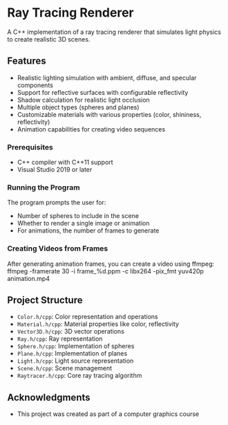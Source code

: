 # Ray Tracing Renderer

A C++ implementation of a ray tracing renderer that simulates light physics to create realistic 3D scenes.

## Features

- Realistic lighting simulation with ambient, diffuse, and specular components
- Support for reflective surfaces with configurable reflectivity
- Shadow calculation for realistic light occlusion
- Multiple object types (spheres and planes)
- Customizable materials with various properties (color, shininess, reflectivity)
- Animation capabilities for creating video sequences

### Prerequisites
- C++ compiler with C++11 support
- Visual Studio 2019 or later

### Running the Program
The program prompts the user for:
- Number of spheres to include in the scene
- Whether to render a single image or animation
- For animations, the number of frames to generate

### Creating Videos from Frames
After generating animation frames, you can create a video using ffmpeg:
ffmpeg -framerate 30 -i frame_%d.ppm -c libx264 -pix_fmt yuv420p animation.mp4

## Project Structure

- `Color.h/cpp`: Color representation and operations
- `Material.h/cpp`: Material properties like color, reflectivity
- `Vector3D.h/cpp`: 3D vector operations
- `Ray.h/cpp`: Ray representation 
- `Sphere.h/cpp`: Implementation of spheres
- `Plane.h/cpp`: Implementation of planes
- `Light.h/cpp`: Light source representation
- `Scene.h/cpp`: Scene management
- `Raytracer.h/cpp`: Core ray tracing algorithm

## Acknowledgments

- This project was created as part of a computer graphics course
